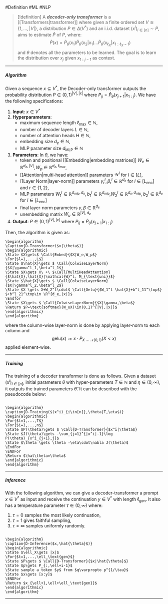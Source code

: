 #Definition #ML #NLP 

> [!definition]
> A ***decoder-only transformer*** is a [[Transformers|transformer]] where given a finite ordered set $V\cong\{ 1,\dots,|V| \}$, a distribution $P\in \Delta(V^*)$ and an i.i.d. dataset $(x^i)_{i\in[n]}\sim P$, aims to estimate $\hat{P}$ of $P$, where:$$\hat{P}(x)=\hat{P}_{\theta}(x_{1})\hat{P}_{\theta}(x_{2}|x_{1})\dots \hat{P}_{\theta}(x_{\ell_{X}}|x_{1:\ell_{X}-1})$$and $\theta$ denotes all the parameters to be learned. The goal is to learn the distribution over $x_{j}$ given $x_{1:j-1}$ as context.
---
##### Algorithm
Given a sequence $x\subseteq V^*$, the Decoder-only transformer outputs the probability distribution $P\in (0,1)^{|V|,|x|}$ where $P_{ij}=\hat{P}_{\theta}(x_{j+1}|x_{1:j})$. We have the following specifications: 
1. **Input**: $x\in V^*$
2. **Hyperparameters**: 
	- maximum sequence length $\ell_{\max}\in \mathbb{N}$, 
	- number of decoder layers $L\in \mathbb{N}$,
	- number of attention heads $H\in \mathbb{N}$,
	- embedding size $d_{e}\in \mathbb{N}$,
	- MLP parameter size $d_{\text{MLP}}\in \mathbb{N}$
3. **Parameters**: In $\theta$, we have:
	- token and positional [[Embedding|embedding matrices]] $W_{e}\in \mathbb{R}^{d_{e},|V|}, W_{p}\in\mathbb{R}^{d_{e},\ell_{\max}}$,
	- [[Attention|multi-head attention]] parameters $\mathcal W^l$ for $l\in[L]$,
	- [[Layer Norm|layer-norm]] parameters $\gamma^l_{r},\beta^l_{r}\in \mathbb{R}^{d_{e}}$ for $l\in [L_{\text{enc}}]$ and $r\in\{1,2\}$,
	- MLP parameters $W_{1}^l\in \mathbb{R}^{d_{\text{mlp}},d_{e}},b^l_{1}\in \mathbb{R}^{d_{\text{mlp}}}$,$W_{2}^l\in \mathbb{R}^{d_{e},d_{\text{mlp}}},b^l_{2}\in \mathbb{R}^{d_{e}}$ for $l\in[L_{\text{enc}}]$
	- final layer-norm parameters $\gamma,\beta\in \mathbb{R}^{d_{e}}$
	- unembedding matrix $W_{u}\in \mathbb{R}^{|V|,d_{e}}$
4. **Output**: $P\in (0,1)^{|V|,|x|}$ where $P_{ij}=\hat{P}_{\theta}(x_{j+1}|x_{1:j})$
   
Then, the algorithm is given as: 
``` pseudo
\begin{algorithm}
\Caption{D-Transformer($x|\theta$)}
\begin{algorithmic}
\State $X\gets$ \Call{Embed}{$X|W_e,W_p$}
\For{$l=1,...,L$}
\State $\hat{X}\gets $ \Call{ColwiseLayerNorm}{$X|\gamma^l_1,\beta^l_1$}
\State $X\gets X\ +\ $\Call{MultiHeadAttention}{$\hat{X},\hat{X}|\mathcal{W}^l, M_{\text{uni}}$}
\State $\hat{X}\gets $ \Call{ColwiseLayerNorm}{$X|\gamma^l_2,\beta^l_2$}
\State $X \gets X+W_2^l\cdot$ \Call{Gelu}{$W_1^l \hat{X}+b^l_11^\top$} $+b^l_21^\top\in \R^{d_e,|x|}$
\Endfor
\State $X\gets $ \Call{ColwiseLayerNorm}{$X|\gamma,\beta$}
\Return $P=\text{softmax}(W_uX)\in(0,1)^{|V|,|x|}$
\end{algorithmic}
\end{algorithm}
```
where the column-wise layer-norm is done by applying layer-norm to each column and $$\textsf{gelu}(x):=x\cdot P_{{X\sim \mathcal{N}(0,1)}}(X<x)$$applied element-wise.

---
##### Training
The training of a decoder transformer is done as follows. Given a dataset $(x^i)_{i\in[n]}$, initial parameters $\theta$ with hyper-parameters $T\in \mathbb{N}$ and $\eta\in (0,\infty)$, it outputs the trained parameters $\hat{\theta}$. It can be described with the pseudocode below:

```pseudo

\begin{algorithm}
\caption{D-Training($(x^i)_{i\in[n]},\theta|T,\eta$)}
\begin{algorithmic}
\For{$t=1,...,T$}
\For{$i=1,...,n$}
\State $P(\theta)\gets $ \Call{D-Transformer}{$x^i|\theta$} 
\State $J(\theta)\gets -\sum_{j=1}^{|x^i|-1}\log P(\theta)_{x^i_{j+1},j}$
\State $\theta \gets \theta -\eta\cdot\nabla J(\theta)$
\EndFor
\ENDFor 
\Return $\hat\theta=\theta$
\end{algorithmic}
\end{algorithm}
```

---
##### Inference
With the following algorithm, we can give a decoder-transformer a prompt $x\in V^*$ as input and receive the continuation $y\in V^*$ with length $\ell_{\text{gen}}$. It also has a temperature parameter $\tau\in(0,\infty)$ where: 
1. $\tau=0$ samples the most likely continuation,
2. $\tau=1$ gives faithful sampling,
3. $\tau =\infty$ samples uniformly randomly. 

```pseudo

\begin{algorithm}
\caption{D-Inference($x,\hat{\theta}$)}
\begin{algorithmic}
\State $\ell_X\gets |x|$
\For{$t=1,...,\ell_\text{gen}$}
\State $P\gets $ \Call{D-Transformer}{$x|\hat{\theta}$} 
\State $p\gets P_{:,\ell+i-1}$
\State sample a token $y$ from $q\varpropto p^{1/\tau}$
\State $x\gets [x:y]$
\ENDFor 
\Return $x_{\ell+1,\ell+\ell_\text{gen}}$
\end{algorithmic}
\end{algorithm}
```
---